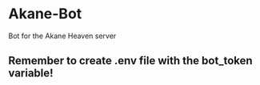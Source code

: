 # Akane-Bot
Bot for the Akane Heaven server

## Remember to create .env file with the bot_token variable!